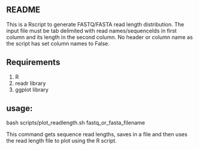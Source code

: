 ## README

This is a Rscript to generate FASTQ/FASTA read length distribution. The input file must be tab delimited with read names/sequenceIds in first column and its length in the second column. No header or column name as the script has set column names to False.

## Requirements

1) R
2) readr library
3) ggplot library

## usage:

bash scripts/plot_readlength.sh fastq_or_fasta_filename


This command gets sequence read lengths, saves in a file and then uses the read length file to plot using the R script. 
